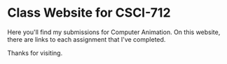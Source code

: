 # Class Website for CSCI-712
Here you'll find my submissions for Computer Animation.
On this website, there are links to each assignment that I've completed.

Thanks for visiting.
